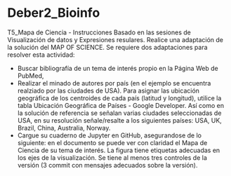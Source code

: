 # Deber2_Bioinfo
T5_Mapa de Ciencia - Instrucciones
Basado en las sesiones de Visualización de datos y Expresiones resulares. Realice una adaptación de la solución del MAP OF SCIENCE. Se requiere dos adaptaciones para resolver esta actividad:

- Buscar bibliografía de un tema de interés propio en la Página Web de PubMed,
- Realizar el minado de autores por país (en el ejemplo se encuentra realziado por las ciudades de USA). Para asignar las ubicación geográfica de los centroides de cada país (latitud y longitud), utilice la tabla  Ubicación Geográfica de Países - Google Developer. Así como en la solución de referencia se señalan varias ciudades seleccionadas de USA, en su resolución señale/resalte a los siguientes países: USA, UK, Brazil, China, Australia, Norway.  
- Cargue su cuaderno de Jupyter en GitHub, asegurandose de lo siguiente: en el documento se puede ver con claridad el Mapa de Ciencia de su tema de interés. La figura tiene etiquetas adecuadas en los ejes de la visualización. Se tiene al menos tres controles de la versión (3 commit con mensajes adecuados sobre la versión).
